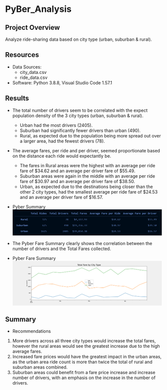 # PyBer_Analysis

## Project Overview
Analyze ride-sharing data based on city type (urban, suburban & rural).

## Resources
- Data Sources: 
	- city_data.csv
	- ride_data.csv
- Software: Python 3.8.8, Visual Studio Code 1.57.1

## Results
- The total number of drivers seem to be correlated with the expect population density of the 3 city types (urban, suburban & rural).
	- Urban had the most drivers (2405).
	- Suburban had significantly fewer drivers than urban (490).
	- Rural, as expected due to the population being more spread out over a larger area, had the fewest drivers (78).
- The average fares, per ride and per driver, seemed proportionate based on the distance each ride would expectantly be.
	- The fares in Rural areas were the highest with an average per ride fare of $34.62 and an average per driver fare of $55.49.
	- Suburban areas were again in the middle with an average per ride fare of $30.97 and an average per driver fare of $38.50.
	- Urban, as expected due to the destinations being closer than the other 2 city types, had the smallest average per ride fare of $24.53 and an average per driver fare of $16.57.
- Pyber Summary
![Pyber Summary](https://github.com/jediracer/PyBer_Analysis/blob/main/images/Pyber_Summary.png)

- The Pyber Fare Summary clearly shows the correlation between the number of drivers and the Total Fares collected.
- Pyber Fare Summary
![Pyber Fare Summary](https://github.com/jediracer/PyBer_Analysis/blob/main/analysis/Pyber_fare_summary.png)

## Summary
- Recommendations
1. More drivers across all three city types would increase the total fares, however the rural areas would see the greatest increase due to the high average fares. 
2. Increased fare prices would have the greatest impact in the urban areas, as the urban area ride count is more than twice the total of rural and suburban areas combined.
3. Suburban areas could benefit from a fare price increase and increase number of drivers, with an emphasis on the increase in the number of drivers.
